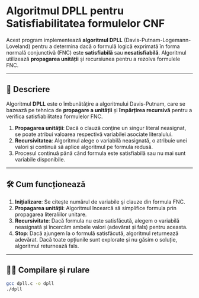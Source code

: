 # Algoritmul DPLL pentru Satisfiabilitatea formulelor CNF

Acest program implementează **algoritmul DPLL** (Davis-Putnam-Logemann-Loveland) pentru a determina dacă o formulă logică exprimată în forma normală conjunctivă (FNC) este **satisfiabilă** sau **nesatisfiabilă**. Algoritmul utilizează **propagarea unității** și recursiunea pentru a rezolva formulele FNC.

---

## 📘 Descriere

Algoritmul **DPLL** este o îmbunătățire a algoritmului Davis-Putnam, care se bazează pe tehnica de **propagare a unității** și **împărțirea recursivă** pentru a verifica satisfiabilitatea formulelor FNC.

1. **Propagarea unității**: Dacă o clauză conține un singur literal neasignat, se poate atribui valoarea respectivă variabilei asociate literalului.
2. **Recursivitatea**: Algoritmul alege o variabilă neasignată, o atribuie unei valori și continuă să aplice algoritmul pe formula redusă.
3. Procesul continuă până când formula este satisfiabilă sau nu mai sunt variabile disponibile.

---

## 🛠️ Cum funcționează

1. **Inițializare**: Se citește numărul de variabile și clauze din formula FNC.
2. **Propagarea unității**: Algoritmul încearcă să simplifice formula prin propagarea literaliilor unitare.
3. **Recursivitate**: Dacă formula nu este satisfăcută, alegem o variabilă neasignată și încercăm ambele valori (adevărat și fals) pentru aceasta.
4. **Stop**: Dacă ajungem la o formulă satisfăcută, algoritmul returnează adevărat. Dacă toate opțiunile sunt explorate și nu găsim o soluție, algoritmul returnează fals.

---

## 🧑‍💻 Compilare și rulare

```bash
gcc dpll.c -o dpll
./dpll
